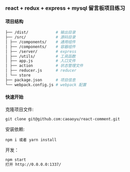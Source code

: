 ### react + redux + express + mysql 留言板项目练习

#### 项目结构

```bash
├── /dist/            # 输出目录
├── /src/             # 源码目录
│ ├── /components/    # 通用组件
│ ├── /components/    # 容器组件
│ ├── /server/        # express
│ ├── /utils/         # 工具函数
│ ├── app.js          # 入口文件
│ ├── action          # 状态管理文件
│ ├── reducer.js      # reducer
│ └── store           
├── package.json      # 项目信息
└── webpack.config.js # webpack 配置
```
#### 快速开始

克隆项目文件:

    git clone git@github.com:caoaoyu/react-comment.git

安装依赖:

    npm i 或者 yarn install


开发：

```bash
npm start
打开 http://0.0.0.0:1337/
```